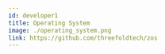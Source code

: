 ```yaml
---
id: developer1
title: Operating System
image: ./operating_system.png
link: https://github.com/threefoldtech/zos
---
```

